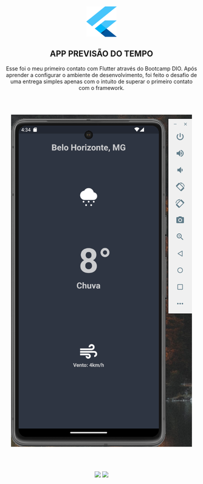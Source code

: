 <div align="center">
<a name="readme-top" id="readme-top"></a>

<!-- PROJECT ICON -->
<br />
  <p>
    <img src="readme_img/logo.png" alt="Logo" width="80" height="80">
  </p>

  <h2 align="center">APP PREVISÃO DO TEMPO</h2>

  <p align="center">
  Esse foi o meu primeiro contato com Flutter através do Bootcamp DIO. Após aprender a configurar o ambiente de desenvolvimento, foi feito o desafio de uma entrega simples apenas com o intuito de superar o primeiro contato com o framework.
    <br />
    <br />    
  </p>

<br />

![Product Name Screen Shot][product-screenshot]

<br><br>
<div>
<a href="https://www.linkedin.com/in/chalestristian/"><img src="https://img.shields.io/badge/-LinkedIn-black.svg?style=for-the-badge&logo=linkedin&colorB=555"></a>
<a href="mailto:thales.cristianeugenio@gmail.com?subject=Contact From Github"><img src="https://img.shields.io/badge/GMAIL-lightgrey?style=for-the-badge&logo=GMAIL&colorB=555"></a>
</div>

<!-- MARKDOWN LINKS & IMAGES -->
[product-screenshot]: readme_img/screenshot.png

</div>